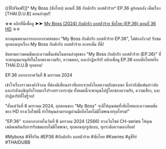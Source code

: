 ((ซีรีส์จีนฟรี]]^ My Boss (ซับไทย) ตอนที่ 36 กับดักรัก บอสตัวร้าย^ EP.36 ดูย้อนหลัง เต็มเรื่อง [THAI.D.U.B] ตอนล่าสุด!!

✮✮ คลิกที่นี่เพื่อดู ➤➤ [My Boss (2024) กับดักรัก บอสตัวร้าย ซับไทย (EP.36) ตอนที่ 36 HD](https://filmsortie.com/tv/240437-1-36/my-boss.html) ✮✮

หากคุณพลาดการออกอากาศสดของ "My Boss กับดักรัก บอสตัวร้าย EP.36", ไม่ต้องกังวล! รับชมทุกตอนทุกเรื่อง My Boss กับดักรัก บอสตัวร้าย ละครเต็ม ที่นี่!

ติดตามความคมชัดและความตื่นเต้นในตอนล่าสุดของ "My Boss กับดักรัก บอสตัวร้าย (EP.36)" ที่จะพาคุณผจญภัยในโลกของความรัก, ความตลก, และปาฏิหาริย์! คลิกเพื่อดู EP.36 แบบซับไทยหรือ THAI.D.U.B ทุกตอน!

EP.36 ออกอากาศวันที่ 8 มกราคม 2024

เข้าใจเรื่องราวของคังจีวอน ที่ต้องมีเพื่อนสาวที่แทบจะหลั่งไหลความลับของเธอ ซึ่งกำลังมีแฟนสาวลับ และกำลังเผชิญกับโรคมะเร็งร้างทรวงกระทุ่ม ทั้งหมดนี้จะพาคุณไปสู่โลกของความรัก, ความเสี่ยง, และปาฏิหาริย์ที่ไม่รู้จบ!

"ตั้งแต่วันที่ 8 มกราคม 2024, ทุกตอนของ "My Boss" จะมีให้คุณชมทั้งซับไทยและความคมชัดของ HD ทางเว็บไซต์นี้ ทำให้คุณสามารถดูผ่านมือถือโดยไม่มีโฆษณาทรุดโทรม!"

"EP.36" จะออกอากาศในวันที่ 8 มกราคม 2024 (2566) ทางเว็บไซต์ CH-series ให้คุณเพลิดเพลินกับการรับชมแบบไม่มีโฆษณา, ทุกตอนทุกรูปแบบ, ทุกระดับความละเอียด!

#Myboss #ซีรี่ย์จีน #EP36 #กับดักรัก บอสตัวร้าย #ซับไทย #Kseries #ดูซีรีย์ #THAIDUBB

<!--

**Here are some ideas to get you started:**

🙋‍♀️ A short introduction - what is your organization all about?
🌈 Contribution guidelines - how can the community get involved?
👩‍💻 Useful resources - where can the community find your docs? Is there anything else the community should know?
🍿 Fun facts - what does your team eat for breakfast?
🧙 Remember, you can do mighty things with the power of [Markdown](https://docs.github.com/github/writing-on-github/getting-started-with-writing-and-formatting-on-github/basic-writing-and-formatting-syntax)
-->
